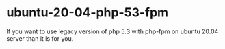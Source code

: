 # ubuntu-20-04-php-53-fpm
If you want to use legacy version of php 5.3 with php-fpm on ubuntu 20.04 server than it is for you.
